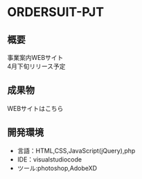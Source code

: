 # ORDERSUIT-PJT

## 概要
事業案内WEBサイト<br>
4月下旬リリース予定

## 成果物
WEBサイトは<a>こちら</a><br>

## 開発環境
- 言語：HTML,CSS,JavaScript(jQuery),php
- IDE：visualstudiocode
- ツール:photoshop,AdobeXD

